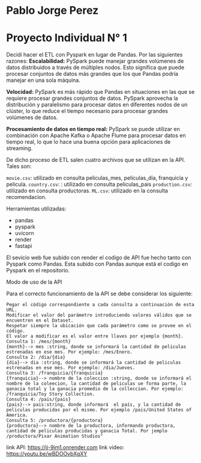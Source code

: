 # Pablo Jorge Perez

# Proyecto Individual N° 1  
 

Decidi hacer el ETL con Pyspark en lugar de Pandas. Por las siguientes razones:
**Escalabilidad:** PySpark puede manejar grandes volúmenes de datos distribuidos a través de múltiples nodos. Esto significa que puede procesar conjuntos de datos más grandes que los que Pandas podría manejar en una sola máquina.

**Velocidad:** PySpark es más rápido que Pandas en situaciones en las que se requiere procesar grandes conjuntos de datos. PySpark aprovecha la distribución y paralelismo para procesar datos en diferentes nodos de un clúster, lo que reduce el tiempo necesario para procesar grandes volúmenes de datos.

**Procesamiento de datos en tiempo real:** PySpark se puede utilizar en combinación con Apache Kafka o Apache Flume para procesar datos en tiempo real, lo que lo hace una buena opción para aplicaciones de streaming.

De dicho proceso de ETL salen cuatro archivos que se utilizan en la API. Tales son:

`movie.csv`: utilizado en consulta peliculas_mes, peliculas_dia, franquicia y pelicula.
`country.csv`: : utilizado en consulta peliculas_pais
`production.csv`: utilizado en consulta productoras.
`ML.csv`: utilizado en la consulta recomendacion.

Herramientas utilizadas:

* pandas
* pyspark
* uvicorn
* render
* fastapi

El sevicio web fue subido con render el codigo de API fue hecho tanto con Pyspark como Pandas. Esta subido con Pandas aunque está el codigo en Pyspark en el repositorio.

Modo de uso de la API

Para el correcto funcionamiento de la API se debe considerar los siguiente:

    Pegar el código correspondiente a cada consulta a continuación de esta URL.
    Modificar el valor del parámetro introduciendo valores válidos que se encuentren en el Dataset.
    Respetar siempre la ubicación que cada parámetro como se provee en el código.
    El valor a modificar es el valor entre llaves por ejemplo {month}.
    Consulta 1: /mes/{month}
    {month}--> mes :string, donde se informará la cantidad de peliculas estrenadas en ese mes. Por ejemplo: /mes/Enero.
    Consulta 2: /dia/{dia}
    {dia}--> dia :string, donde se informará la cantidad de peliculas estrenadas en ese mes. Por ejemplo: /dia/Jueves.
    Consulta 3: /franquicia/{franquicia}
    {franquicia}--> nombre de la coleccion :string, donde se informará el nombre de la coleecion, la cantidad de peliculas ue forma parte, la ganacia total y la ganacia promedio de la colleccion. Por ejemplo: /franquicia/Toy Story Collection.
    Consulta 4: /pais/{pais}
    {pais}--> pais:string, donde informará  el país, y la cantidad de peliculas producidas por el mismo. Por ejemplo /pais/United States of America.
    Consulta 5: /productora/{productora}
    {productora}--> nombre de la productora, informando productora, cantidad de peliculas producidas y ganacia Total. Por jemplo /productora/Pixar Animation Studios"

    
    
    

link API: https://jj-9im1.onrender.com
link video: https://youtu.be/wBDOOvbXgXY